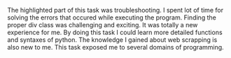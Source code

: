 The highlighted part of this task was troubleshooting. I spent lot of time for solving the errors that occured while executing the program. Finding the proper div class was challenging and exciting. It was totally a new experience for me. By doing this task I could learn more detailed functions and syntaxes of python. The knowledge I gained about web scrapping is also new to me. This task exposed me to several domains of programming. 
